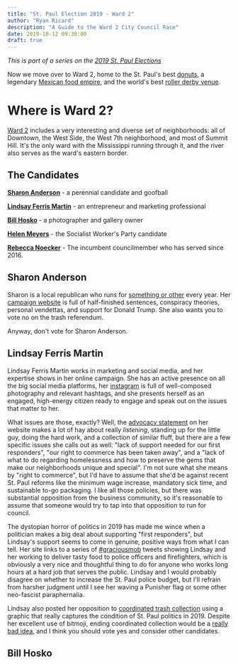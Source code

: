 ```yaml
---
title: "St. Paul Election 2019 - Ward 2"
author: "Ryan Ricard"
description: "A Guide to the Ward 2 City Council Race"
date: 2019-10-12 09:30:00
draft: true
---
```


*This is part of a series on the [2019 St. Paul Elections](https://firewally.net/post/st-paul-election-guide-2019)*

Now we move over to Ward 2, home to the St. Paul's best [donuts](http://blog.mojomonkey.biz/), a legendary [Mexican food empire](http://www.elburritostp.com/), and the world's best [roller derby venue](https://en.wikipedia.org/wiki/Roy_Wilkins_Auditorium). 

# Where is Ward 2?

[Ward 2](https://www.stpaul.gov/departments/city-council#iframe) includes a very interesting and diverse set of neighborhoods: all of Downtown, the West Side, the West 7th neighborhood, and most of Summit Hill. It's the only ward with the Mississippi running through it, and the river also serves as the ward's eastern border. 

## The Candidates

[**Sharon Anderson**](http://sharon4council.blogspot.com/) - a perennial candidate and goofball

[**Lindsay Ferris Martin**](http://lindsayferrismartinforcitycouncilward2.business.site/) - an entrepreneur and marketing professional

[**Bill Hosko**](http://hosko4ward2.org/) - a photographer and gallery owner

[**Helen Meyers**](https://themilitant.com/) - the Socialist Worker's Party candidate

[**Rebecca Noecker**](https://www.rebeccanoecker.com/) - The incumbent councilmember who has served since 2016. 

## Sharon Anderson

Sharon is a local republican who runs for [something or other](https://ballotpedia.org/Sharon_Anderson) every year. Her [campaign website](https://sharon4council.blogspot.com/) is full of half-finished sentences, conspiracy theories, personal vendettas, and support for Donald Trump. She also wants you to vote no on the trash referendum. 

Anyway, don't vote for Sharon Anderson. 

## Lindsay Ferris Martin

Lindsay Ferris Martin works in marketing and social media, and her expertise shows in her online campaign. She has an active presence on all the big social media platforms, her [instagram](https://www.instagram.com/lindsayferrismartinward2/) is full of well-composed photography and relevant hashtags, and she presents herself as an engaged, high-energy citizen ready to engage and speak out on the issues that matter to her. 

What issues are those, exactly? Well, the [advocacy statement](https://lindsayferrismartinforcitycouncilward2.business.site/#summary) on her website makes a lot of hay about really *listening*, standing up for the little guy, doing the hard work, and a collection of similar fluff, but there are a few specific issues she calls out as well: "lack of support needed for our first responders", "our right to commerce has been taken away", and a "lack of what to do regarding homelessness and how to preserve the gems that make our neighborhoods unique and special". I'm not sure what she means by "right to commerce", but I'd have to assume that she'd be against recent St. Paul reforms like the minimum wage increase, mandatory sick time, and sustainable to-go packaging. I like all those policies, but there was substantial opposition from the business community, so it's reasonable to assume that someone would try to tap into that opposition to run for council. 

The dystopian horror of politics in 2019 has made me wince when a politician makes a big deal about supporting "first responders", but Lindsay's support seems to come in genuine, positive ways from what I can tell. Her site links to a series of [#graciousmob](https://twitter.com/hashtag/graciousmob) tweets showing Lindsay and her working to deliver tasty food to police officers and firefighters, which is obviously a very nice and thoughtful thing to do for anyone who works long hours at a hard job that serves the public.  Lindsay and I would probably disagree on whether to increase the St. Paul police budget, but I'll refrain from harsher judgment until I see her waving a Punisher flag or some other neo-fascist paraphernalia. 

Lindsay also posted her opposition to [coordinated trash collection](https://www.instagram.com/p/B3NWXCmFvL2/) using a graphic that really captures the condition of St. Paul politics in 2019. Despite her excellent use of bitmoji, ending coordinated collection would be a [really bad idea](https://firewally.net/post/the-trash-post/), and I think you should vote yes and consider other candidates. 

## Bill Hosko


